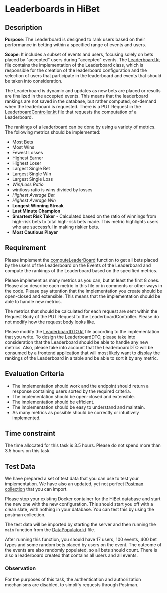 # Leaderboards in HiBet

## Description
**Purpose**: The Leaderboard is designed to rank users based on their performance in betting within a specified range of events and users.

**Scope**: It includes a subset of events and users, focusing solely on bets placed by "accepted" users during "accepted" events.
The [Leaderboard.kt](./src/main/kotlin/ro/hibyte/betting/entity/Leaderboard.kt) file contains the implementation of the Leaderboard class, 
which is responsible for the creation of the leaderboard configuration and the selection of users that participate in the leaderboard and events that should be taken into consideration.

The Leaderboard is dynamic and updates as new bets are placed or results are finalized in the accepted events.
This means that the leaderboard rankings are not saved in the database, but rather computed, on-demand when the leaderboard is requested.
There is a PUT Request in the [LeaderboardController.kt](./src/main/kotlin/ro/hibyte/betting/controller/LeaderboardController.kt) file that requests the computation of a Leaderboard.

The rankings of a leaderboard can be done by using a variety of metrics. The following metrics should be implemented:
* Most Bets
* Most Wins
* Fewest Losses
* Highest Earner                                           
* Highest Loser
* Largest Single Bet
* Largest Single Win
* Largest Single Loss
* _Win/Loss Ratio_
* win/loss ratio is wins divided by losses
* _Highest Average Bet_
* _Highest Average Win_
* **Longest Winning Streak**
* **Last Minute Champion**
* **Smartest Risk Taker** - Calculated based on the ratio of winnings from high-risk bets to total high-risk bets made. This metric highlights users who are successful in making riskier bets.
* **Most Cautious Player**

## Requirement
Please implement the [computeLeaderBoard](./src/main/kotlin/ro/hibyte/betting/service/LeaderboardService.kt) function 
to get all bets placed by the users of the Leaderboard on the Events of the Leaderboard 
and compute the rankings of the Leaderboard based on the specified metrics.

Please implement as many metrics as you can, but at least the first 8 ones. Please also describe each metric in this file or in comments or other ways in the code.
Please pay attention that the implementation you create should be open-closed and extensible. This means that the implementation should be able to handle new metrics.

The metrics that should be calculated for each request are sent within the Request Body of the PUT Request to the LeaderboardController.
Please do not modify how the request body looks like. 

Please modify the [LeaderboardDTO.kt](./src/main/kotlin/ro/hibyte/betting/dto/LeaderboardDTO.kt) file according to the implementation that you write.
To design the LeaderboardDTO, please take into consideration that the Leaderboard should be able to handle any new metrics.
Also, please take into account that the LeaderboardDTO will be consumed by a frontend application that will most likely want to 
display the rankings of the Leaderboard in a table and be able to sort it by any metric. 

## Evaluation Criteria
* The implementation should work and the endpoint should return a response containing users sorted by the required criteria.
* The implementation should be open-closed and extensible.
* The implementation should be efficient.
* The implementation should be easy to understand and maintain.
* As many metrics as possible should be correctly or intuitively implemented.

## Time constraint
The time allocated for this task is 3.5 hours. Please do not spend more than 3.5 hours on this task.


## Test Data
We have prepared a set of test data that you can use to test your implementation. 
We have also an updated, yet not perfect [Postman collection](./src/main/resources/HiBet%20New.postman_collection.json) that you can import.

Please stop your existing Docker container for the HiBet database and start the new one with the new configuration. 
This should start you off with a clean slate, with nothing in your database. You can test this by using the postman collection. 

The test data will be imported by starting the server and then running the `main` function from the [DataPopulator.kt](./src/main/kotlin/ro/hibyte/betting/demodata/DataPopulator.kt) file.

After running this function, you should have 17 users, 100 events, 400 bet types and some random bets placed by users on the event.
The outcome of the events are also randomly populated, so all bets should count.
There is also a leaderboard created that contains all users and all events.

### Observation
For the purposes of this task, the authentication and authorization mechanisms are disabled, to simplify requests through Postman.
